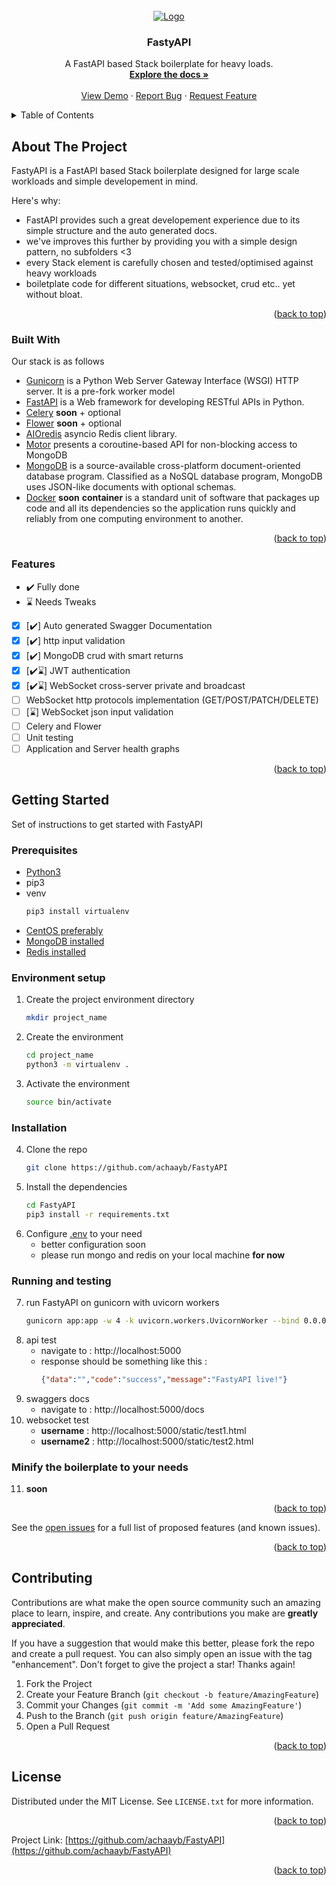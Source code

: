 
<div id="top"></div>
<br />
<div align="center">
  <a href="#">
    <img src="https://imgs.search.brave.com/Xftt8kk2m5f-q7wfrFC45rKBq7j4wZlIAX6iji82T3o/rs:fit:1023:369:1/g:ce/aHR0cHM6Ly9mYXN0/YXBpLnRpYW5nb2xv/LmNvbS9pbWcvbG9n/by1tYXJnaW4vbG9n/by10ZWFsLnBuZw" alt="Logo">
  </a>

  <h3 align="center">FastyAPI</h3>

  <p align="center">
    A FastAPI based Stack boilerplate for heavy loads.
    <br />
    <a href="#"><strong>Explore the docs »</strong></a>
    <br />
    <br />
    <a href="#">View Demo</a>
    ·
    <a href="#">Report Bug</a>
    ·
    <a href="#">Request Feature</a>
  </p>
</div>

<details>
  <summary>Table of Contents</summary>
  <ol>
    <li>
      <a href="#about-the-project">About The Project</a>
      <ul>
        <li><a href="#built-with">Built With</a></li>
      </ul>
    </li>
    <li>
      <a href="#getting-started">Getting Started</a>
      <ul>
        <li><a href="#prerequisites">Prerequisites</a></li>
	<li><a href="#built-with">Built with</a></li> 
	<li><a href="#features">Features</a></li> Getting Started
	<li><a href="#getting-started">Getting Started</a></li>
        <li><a href="#environment-setup">Environment setup</a></li>
        <li><a href="#installation">Installation</a></li>
        <li><a href="#running-and-testing">Running and testing</a></li>
      </ul>
    </li>
    <li><a href="#contributing">Contributing</a></li>
    <li><a href="#license">License</a></li>
  </ol>
</details>

<!-- ABOUT THE PROJECT -->
## About The Project

FastyAPI is a FastAPI based Stack boilerplate designed for large scale workloads and simple developement in mind.

Here's why:
* FastAPI provides such a great developement experience due to its simple structure and the auto generated docs.
* we've improves this further by providing you with a simple design pattern, no subfolders <3
* every Stack element is carefully chosen and tested/optimised against heavy workloads
* boiletplate code for different situations, websocket, crud etc.. yet without bloat.

<p align="right">(<a href="#top">back to top</a>)</p>

### Built With

Our stack is as follows
* [Gunicorn](https://fastapi.tiangolo.com/deployment/server-workers/) is a Python Web Server Gateway Interface (WSGI) HTTP server. It is a pre-fork worker model
* [FastAPI](https://nextjs.org/) is a Web framework for developing RESTful APIs in Python.
* [Celery](https://docs.celeryq.dev/) **soon** + optional
* [Flower](https://flower.readthedocs.io/en/latest/) **soon** + optional
* [AIOredis](https://aioredis.readthedocs.io/) asyncio Redis client library.
* [Motor](https://motor.readthedocs.io/) presents a coroutine-based API for non-blocking access to MongoDB
* [MongoDB](https://svelte.dev/) is a source-available cross-platform document-oriented database program. Classified as a NoSQL database program, MongoDB uses JSON-like documents with optional schemas.
* [Docker](https://www.docker.com/) **soon** **container** is a standard unit of software that packages up code and all its dependencies so the application runs quickly and reliably from one computing environment to another.

<p align="right">(<a href="#top">back to top</a>)</p>

### Features

- ✔️	Fully done
- ⌛ 	Needs Tweaks

- [x] [✔️] Auto generated Swagger Documentation
- [x] [✔️] http input validation
- [x] [✔️] MongoDB crud with smart returns
- [x] [✔️⌛] JWT authentication
- [x] [✔️⌛] WebSocket cross-server private and broadcast
- [ ] WebSocket http protocols implementation (GET/POST/PATCH/DELETE)
- [ ] [⌛] WebSocket json input validation
- [ ] Celery and Flower
- [ ] Unit testing
- [ ] Application and Server health graphs

<p align="right">(<a href="#top">back to top</a>)</p>

## Getting Started

Set of instructions to get started with FastyAPI

### Prerequisites

* [Python3]([https://www.python.org/downloads/](https://computingforgeeks.com/how-to-install-python-3-on-centos/))
* pip3
* venv
	```sh
   pip3 install virtualenv
   ```
* [CentOS preferably](https://www.centos.org/centos-linux)
* [MongoDB installed](https://phoenixnap.com/kb/install-mongodb-on-centos-8)
* [Redis installed](https://www.linode.com/docs/guides/install-and-configure-redis-on-centos-7)

### Environment setup

1. Create the project environment directory
   ```sh
   mkdir project_name
   ```
2. Create the environment
   ```sh
   cd project_name
   python3 -m virtualenv .
   ```
3. Activate the environment
   ```sh
   source bin/activate
   ```

### Installation

4. Clone the repo
   ```sh
   git clone https://github.com/achaayb/FastyAPI
   ```
5. Install the dependencies
   ```sh
   cd FastyAPI 
   pip3 install -r requirements.txt
   ```
6. Configure [.env](https://github.com/achaayb/FastyAPI/blob/master/.env) to your need
	* better configuration soon
	* please run mongo and redis on your local machine **for now**

### Running and testing

7. run FastyAPI on gunicorn with uvicorn workers
   ```sh
   gunicorn app:app -w 4 -k uvicorn.workers.UvicornWorker --bind 0.0.0.0:5000
   ```
8. api test
	* navigate to : http://localhost:5000
	* response should be something like this :
		```json
	   {"data":"","code":"success","message":"FastyAPI live!"}
		```
9. swaggers docs
  	* navigate to : http://localhost:5000/docs
10. websocket test
  	* **username** : http://localhost:5000/static/test1.html
  	* **username2** : http://localhost:5000/static/test2.html
 
 ### Minify the boilerplate to your needs
 
 11. **soon**

<p align="right">(<a href="#top">back to top</a>)</p>

See the [open issues](https://github.com/achaayb/FastyAPI/issues) for a full list of proposed features (and known issues).

<p align="right">(<a href="#top">back to top</a>)</p>

## Contributing

Contributions are what make the open source community such an amazing place to learn, inspire, and create. Any contributions you make are **greatly appreciated**.

If you have a suggestion that would make this better, please fork the repo and create a pull request. You can also simply open an issue with the tag "enhancement".
Don't forget to give the project a star! Thanks again!

1. Fork the Project
2. Create your Feature Branch (`git checkout -b feature/AmazingFeature`)
3. Commit your Changes (`git commit -m 'Add some AmazingFeature'`)
4. Push to the Branch (`git push origin feature/AmazingFeature`)
5. Open a Pull Request

<p align="right">(<a href="#top">back to top</a>)</p>

## License

Distributed under the MIT License. See `LICENSE.txt` for more information.

<p align="right">(<a href="#top">back to top</a>)</p>

Project Link: [https://github.com/achaayb/FastyAPI](https://github.com/achaayb/FastyAPI)

<p align="right">(<a href="#top">back to top</a>)</p>
